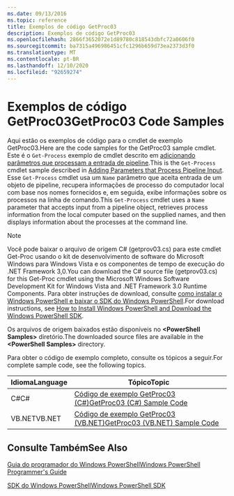 ```yaml
---
ms.date: 09/13/2016
ms.topic: reference
title: Exemplos de código GetProc03
description: Exemplos de código GetProc03
ms.openlocfilehash: 2866f3652072e1d89780c818543dbfc72a0606f0
ms.sourcegitcommit: ba7315a496986451cfc1296b659d73ea2373d3f0
ms.translationtype: MT
ms.contentlocale: pt-BR
ms.lasthandoff: 12/10/2020
ms.locfileid: "92659274"
---
```

# <a name="getproc03-code-samples"></a><span data-ttu-id="00183-103">Exemplos de código GetProc03</span><span class="sxs-lookup"><span data-stu-id="00183-103">GetProc03 Code Samples</span></span>

<span data-ttu-id="00183-104">Aqui estão os exemplos de código para o cmdlet de exemplo GetProc03.</span><span class="sxs-lookup"><span data-stu-id="00183-104">Here are the code samples for the GetProc03 sample cmdlet.</span></span> <span data-ttu-id="00183-105">Este é o `Get-Process` exemplo de cmdlet descrito em [adicionando parâmetros que processam a entrada de pipeline](../cmdlet/adding-parameters-that-process-pipeline-input.md).</span><span class="sxs-lookup"><span data-stu-id="00183-105">This is the `Get-Process` cmdlet sample described in [Adding Parameters that Process Pipeline Input](../cmdlet/adding-parameters-that-process-pipeline-input.md).</span></span> <span data-ttu-id="00183-106">Esse `Get-Process` cmdlet usa um `Name` parâmetro que aceita entrada de um objeto de pipeline, recupera informações de processo do computador local com base nos nomes fornecidos e, em seguida, exibe informações sobre os processos na linha de comando.</span><span class="sxs-lookup"><span data-stu-id="00183-106">This `Get-Process` cmdlet uses a `Name` parameter that accepts input from a pipeline object, retrieves process information from the local computer based on the supplied names, and then displays information about the processes at the command line.</span></span>

> [!NOTE]
> <span data-ttu-id="00183-107">Você pode baixar o arquivo de origem C# (getprov03.cs) para este cmdlet Get-Proc usando o kit de desenvolvimento de software do Microsoft Windows para Windows Vista e os componentes de tempo de execução do .NET Framework 3,0.</span><span class="sxs-lookup"><span data-stu-id="00183-107">You can download the C# source file (getprov03.cs) for this Get-Proc cmdlet using the Microsoft Windows Software Development Kit for Windows Vista and .NET Framework 3.0 Runtime Components.</span></span> <span data-ttu-id="00183-108">Para obter instruções de download, consulte [como instalar o Windows PowerShell e baixar o SDK do Windows PowerShell](/powershell/scripting/developer/installing-the-windows-powershell-sdk).</span><span class="sxs-lookup"><span data-stu-id="00183-108">For download instructions, see [How to Install Windows PowerShell and Download the Windows PowerShell SDK](/powershell/scripting/developer/installing-the-windows-powershell-sdk).</span></span>
>
> <span data-ttu-id="00183-109">Os arquivos de origem baixados estão disponíveis no **\<PowerShell Samples>** diretório.</span><span class="sxs-lookup"><span data-stu-id="00183-109">The downloaded source files are available in the **\<PowerShell Samples>** directory.</span></span>

<span data-ttu-id="00183-110">Para obter o código de exemplo completo, consulte os tópicos a seguir.</span><span class="sxs-lookup"><span data-stu-id="00183-110">For complete sample code, see the following topics.</span></span>

|<span data-ttu-id="00183-111">Idioma</span><span class="sxs-lookup"><span data-stu-id="00183-111">Language</span></span>|<span data-ttu-id="00183-112">Tópico</span><span class="sxs-lookup"><span data-stu-id="00183-112">Topic</span></span>|
|--------------|-----------|
|<span data-ttu-id="00183-113">C#</span><span class="sxs-lookup"><span data-stu-id="00183-113">C#</span></span>|[<span data-ttu-id="00183-114">Código de exemplo GetProc03 (C#)</span><span class="sxs-lookup"><span data-stu-id="00183-114">GetProc03 (C#) Sample Code</span></span>](./getproc03-csharp-sample-code.md)|
|<span data-ttu-id="00183-115">VB.NET</span><span class="sxs-lookup"><span data-stu-id="00183-115">VB.NET</span></span>|[<span data-ttu-id="00183-116">Código de exemplo GetProc03 (VB.NET)</span><span class="sxs-lookup"><span data-stu-id="00183-116">GetProc03 (VB.NET) Sample Code</span></span>](./getproc03-vb-net-sample-code.md)|

## <a name="see-also"></a><span data-ttu-id="00183-117">Consulte Também</span><span class="sxs-lookup"><span data-stu-id="00183-117">See Also</span></span>

[<span data-ttu-id="00183-118">Guia do programador do Windows PowerShell</span><span class="sxs-lookup"><span data-stu-id="00183-118">Windows PowerShell Programmer's Guide</span></span>](./windows-powershell-programmer-s-guide.md)

[<span data-ttu-id="00183-119">SDK do Windows PowerShell</span><span class="sxs-lookup"><span data-stu-id="00183-119">Windows PowerShell SDK</span></span>](../windows-powershell-reference.md)
